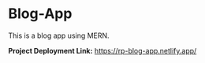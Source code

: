 # Blog-App
This is a blog app using MERN.


**Project Deployment Link:**
https://rp-blog-app.netlify.app/
